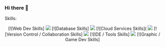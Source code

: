 ### Hi there 👋
Skills:
<p align="center">
[![Web Dev Skills]
  <img src="https://skillicons.dev/icons?i=html,css,js,nodejs,express,react,django,py,cs&theme=dark" />
[![Database Skills]
  <img src="https://skillicons.dev/icons?i=mongodb,mysql,postgres&theme=dark" />
[![Cloud Services Skills](
  <img src="https://skillicons.dev/icons?i=aws,gcp,heroku&theme=dark" />
[![Version Control / Collaboration Skills]
  <img src="https://skillicons.dev/icons?i=github,replit,discord&theme=dark" />
[![IDE / Tools Skills]
  <img src="https://skillicons.dev/icons?i=vscode,npm,figma&theme=dark" />
[![Graphic / Game Dev Skills]
  <img src="https://skillicons.dev/icons?i=blender,unity,ae,ai,ps,pr&theme=dark />
</p>

<!--
**aaronfnp/aaronfnp** is a ✨ _special_ ✨ repository because its `README.md` (this file) appears on your GitHub profile.

Here are some ideas to get you started:

- 🔭 I’m currently working on ...
- 🌱 I’m currently learning ...
- 👯 I’m looking to collaborate on ...
- 🤔 I’m looking for help with ...
- 💬 Ask me about ...
- 📫 How to reach me: ...
- 😄 Pronouns: ...
- ⚡ Fun fact: ...
-->

